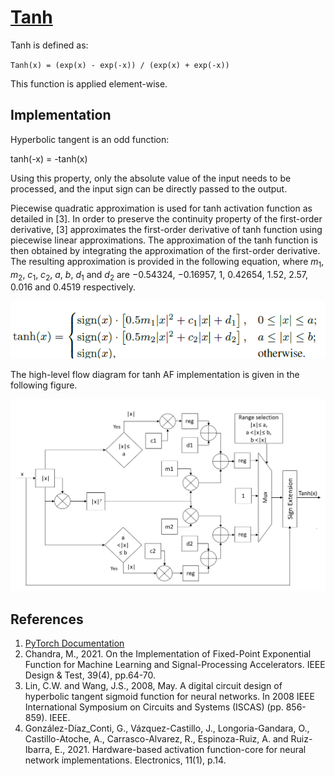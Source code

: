 # [Tanh](https://pytorch.org/docs/stable/generated/torch.nn.Tanh.html)

Tanh is defined as:

`Tanh(x) = (exp(x) - exp(-x)) / (exp(x) + exp(-x))`

This function is applied element-wise.

## Implementation

Hyperbolic tangent is an odd function:

tanh(-x) = -tanh(x)

Using this property, only the absolute value of the input needs to be processed, and the input sign can be directly passed to the output.

Piecewise quadratic approximation is used for tanh activation function as detailed in [3]. In order to preserve the continuity property of the first-order derivative, [3] approximates the first-order derivative of tanh function using piecewise linear approximations. The approximation of the tanh function is then obtained by integrating the approximation of the first-order derivative. The resulting approximation is provided in the following equation, where $m_1$, $m_2$, $c_1$, $c_2$, $a$, $b$, $d_1$ and $d_2$ are $-0.54324$, $-0.16957$, $1$, $0.42654$, $1.52$, $2.57$, $0.016$ and $0.4519$ respectively.

<!-- <div align="center">
<img src="images/eqn2.png" alt="Implemented Model" width="450" height="80">
</div> -->

![MAC](https://raw.githubusercontent.com/DeepWok/mase/main/machop/sphinx_docs/source/imgs/hardware/activations/eqn2.png)

The high-level flow diagram for tanh AF implementation is given in the following figure.

<!-- <div align="center">
<img src="images/tanh_fd.png" alt="Implemented Model" width="450" height="350">
 <p>High-Level Flow Diagram of Tanh AF</p>
</div> -->

![MAC](https://raw.githubusercontent.com/DeepWok/mase/main/machop/sphinx_docs/source/imgs/hardware/activations/tanh_fd.png)

## References

1. [PyTorch Documentation](https://pytorch.org/docs/stable/index.html)
4. Chandra, M., 2021. On the Implementation of Fixed-Point Exponential Function for Machine Learning and Signal-Processing Accelerators. IEEE Design & Test, 39(4), pp.64-70.
5. Lin, C.W. and Wang, J.S., 2008, May. A digital circuit design of hyperbolic tangent sigmoid function for neural networks. In 2008 IEEE International Symposium on Circuits and Systems (ISCAS) (pp. 856-859). IEEE.
6. González-Díaz_Conti, G., Vázquez-Castillo, J., Longoria-Gandara, O., Castillo-Atoche, A., Carrasco-Alvarez, R., Espinoza-Ruiz, A. and Ruiz-Ibarra, E., 2021. Hardware-based activation function-core for neural network implementations. Electronics, 11(1), p.14.